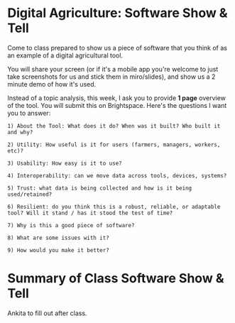# Digital Agriculture: Software Show & Tell

Come to class prepared to show us a piece of software that you think of as an example of a digital agricultural tool. 

You will share your screen (or if it's a mobile app you're welcome to just take screenshots for us and stick them in miro/slides), and show us a 2 minute demo of how it's used. 

Instead of a topic analysis, this week, I ask you to provide **1 page** overview of the tool. You will submit this on Brightspace. Here's the questions I want you to answer:

	1) About the Tool: What does it do? When was it built? Who built it and why? 

	2) Utility: How useful is it for users (farmers, managers, workers, etc)?

	3) Usability: How easy is it to use?

	4) Interoperability: can we move data across tools, devices, systems? 

	5) Trust: what data is being collected and how is it being used/retained? 

	6) Resilient: do you think this is a robust, reliable, or adaptable tool? Will it stand / has it stood the test of time?

	7) Why is this a good piece of software?

	8) What are some issues with it?

	9) How would you make it better?

# Summary of Class Software Show & Tell

Ankita to fill out after class.
